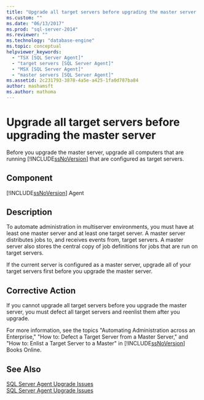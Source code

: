 ```yaml
---
title: "Upgrade all target servers before upgrading the master server | Microsoft Docs"
ms.custom: ""
ms.date: "06/13/2017"
ms.prod: "sql-server-2014"
ms.reviewer: ""
ms.technology: "database-engine"
ms.topic: conceptual
helpviewer_keywords: 
  - "TSX [SQL Server Agent]"
  - "target servers [SQL Server Agent]"
  - "MSX [SQL Server Agent]"
  - "master servers [SQL Server Agent]"
ms.assetid: 2c231793-3878-4a5e-a425-1fa0d787ba84
author: mashamsft
ms.author: mathoma
---
```

# Upgrade all target servers before upgrading the master server
  Before you upgrade the master server, upgrade all computers that are running [!INCLUDE[ssNoVersion](../../includes/ssnoversion-md.md)] that are configured as target servers.  
  
## Component  
 [!INCLUDE[ssNoVersion](../../includes/ssnoversion-md.md)] Agent  
  
## Description  
 To automate administration in multiserver environments, you must have at least one master server and at least one target server. A master server distributes jobs to, and receives events from, target servers. A master server also stores the central copy of job definitions for jobs that are run on target servers.  
  
 If the current server is configured as a master server, upgrade all of your target servers first before you upgrade the master server.  
  
## Corrective Action  
 If you cannot upgrade all target servers before you upgrade the master server, you must defect all target servers and reenlist them after you upgrade.  
  
 For more information, see the topics "Automating Administration across an Enterprise," "How to: Defect a Target Server from a Master Server," and "How to: Enlist a Target Server to a Master" in [!INCLUDE[ssNoVersion](../../includes/ssnoversion-md.md)] Books Online.  
  
## See Also  
 [SQL Server Agent Upgrade Issues](../../../2014/sql-server/install/sql-server-agent-upgrade-issues.md)   
 [SQL Server Agent Upgrade Issues](../../../2014/sql-server/install/sql-server-agent-upgrade-issues.md)  
  
  
